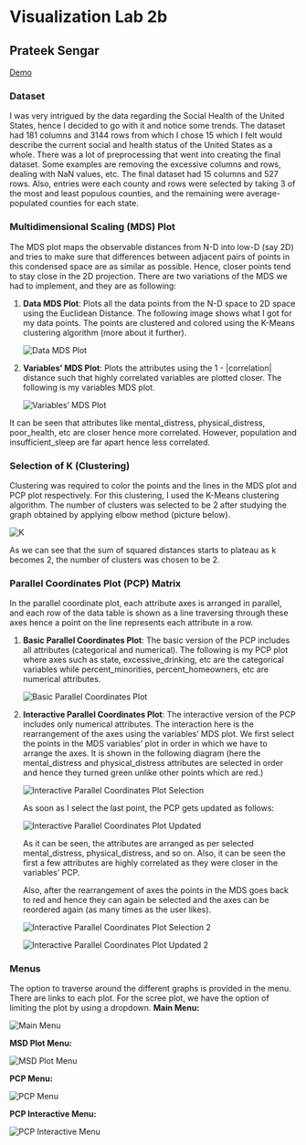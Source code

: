 # Visualization Lab 2b
## Prateek Sengar

[Demo](https://youtu.be/tT0GnHcHJTs)

### Dataset
I was very intrigued by the data regarding the Social Health of the United States, hence I decided to go with it and notice some trends. The dataset had 181 columns and 3144 rows from which I chose 15 which I felt would describe the current social and health status of the United States as a whole. There was a lot of preprocessing that went into creating the final dataset. Some examples are removing the excessive columns and rows, dealing with NaN values, etc. The final dataset had 15 columns and 527 rows. Also, entries were each county and rows were selected by taking 3 of the most and least populous counties, and the remaining were average-populated counties for each state.

### Multidimensional Scaling (MDS) Plot
The MDS plot maps the observable distances from N-D into low-D (say 2D) and tries to make sure that differences between adjacent pairs of points in this condensed space are as similar as possible. Hence, closer points tend to stay close in the 2D projection. 
There are two variations of the MDS we had to implement, and they are as following:
1. **Data MDS Plot**: Plots all the data points from the N-D space to 2D space using the Euclidean Distance. The following image shows what I got for my data points. The points are clustered and colored using the K-Means clustering algorithm (more about it further). 

   ![Data MDS Plot](screenshots/ss1.png)

2. **Variables’ MDS Plot**: Plots the attributes using the 1 - |correlation| distance such that highly correlated variables are plotted closer. The following is my variables MDS plot. 

   ![Variables’ MDS Plot](screenshots/ss2.png)

It can be seen that attributes like mental_distress, physical_distress, poor_health, etc are closer hence more correlated. However, population and insufficient_sleep are far apart hence less correlated.

### Selection of K (Clustering)
Clustering was required to color the points and the lines in the MDS plot and PCP plot respectively. For this clustering, I used the K-Means clustering algorithm. The number of clusters was selected to be 2 after studying the graph obtained by applying elbow method (picture below). 

   ![K](screenshots/ss3.png)

As we can see that the sum of squared distances starts to plateau as k becomes 2, the number of clusters was chosen to be 2.  

### Parallel Coordinates Plot (PCP) Matrix
In the parallel coordinate plot, each attribute axes is arranged in parallel, and each row of the data table is shown as a line traversing through these axes hence a point on the line represents each attribute in a row. 
1. **Basic Parallel Coordinates Plot**: The basic version of the PCP includes all attributes (categorical and numerical). The following is my PCP plot where axes such as state, excessive_drinking, etc are the categorical variables while percent_minorities, percent_homeowners, etc are numerical attributes. 

   ![Basic Parallel Coordinates Plot](screenshots/ss4.png)

2. **Interactive Parallel Coordinates Plot**: The interactive version of the PCP includes only numerical attributes. The interaction here is the rearrangement of the axes using the variables’ MDS plot. We first select the points in the MDS variables’ plot in order in which we have to arrange the axes. It is shown in the following diagram (here the mental_distress and physical_distress attributes are selected in order and hence they turned green unlike other points which are red.)  

   ![Interactive Parallel Coordinates Plot Selection](screenshots/ss5.png)

   As soon as I select the last point, the PCP gets updated as follows:

   ![Interactive Parallel Coordinates Plot Updated](screenshots/ss6.png)

   As it can be seen, the attributes are arranged as per selected mental_distress, physical_distress, and so on. Also, it can be seen the first a few attributes are highly correlated as they were closer in the variables’ PCP.

   Also, after the rearrangement of axes the points in the MDS goes back to red and hence they can again be selected and the axes can be reordered again (as many times as the user likes).

   ![Interactive Parallel Coordinates Plot Selection 2](screenshots/ss7.png)

   ![Interactive Parallel Coordinates Plot Updated 2](screenshots/ss8.png)

### Menus
The option to traverse around the different graphs is provided in the menu. There are links to each plot. For the scree plot, we have the option of limiting the plot by using a dropdown. 
**Main Menu:**

![Main Menu](screenshots/ss9.png)

**MSD Plot Menu:**

![MSD Plot Menu](screenshots/ss10.png)

**PCP Menu:**

![PCP Menu](screenshots/ss11.png)

**PCP Interactive Menu:**

![PCP Interactive Menu](screenshots/ss12.png)
